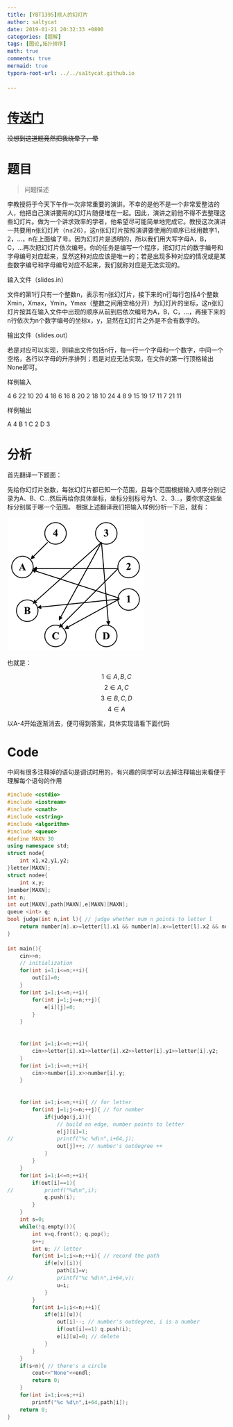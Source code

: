 ```yaml
---
title: [YBT1395]烦人的幻灯片
author: saltycat
date: 2019-01-21 20:32:33 +0800
categories: [题解]
tags: [图论,拓扑排序]
math: true
comments: true
mermaid: true
typora-root-url: ../../sa1tycat.github.io

---
```


# [传送门](ybt.ssoier.cn:8088/problem_show.php?pid=1395)
~~没想到这道题竟然把我绕晕了，晕~~

# 题目

>问题描述
>
李教授将于今天下午作一次非常重要的演讲。不幸的是他不是一个非常爱整洁的人，他把自己演讲要用的幻灯片随便堆在一起。因此，演讲之前他不得不去整理这些幻灯片。做为一个讲求效率的学者，他希望尽可能简单地完成它。教授这次演讲一共要用n张幻灯片（n≤26），这n张幻灯片按照演讲要使用的顺序已经用数字1，2，…，n在上面编了号。因为幻灯片是透明的，所以我们用大写字母A，B，C，…再次把幻灯片依次编号。你的任务是编写一个程序，把幻灯片的数字编号和字母编号对应起来，显然这种对应应该是唯一的；若是出现多种对应的情况或是某些数字编号和字母编号对应不起来，我们就称对应是无法实现的。
>
输入文件（slides.in）
>
文件的第1行只有一个整数n，表示有n张幻灯片，接下来的n行每行包括4个整数Xmin，Xmax，Ymin，Ymax（整数之间用空格分开）为幻灯片的坐标，这n张幻灯片按其在输入文件中出现的顺序从前到后依次编号为A，B，C，…，再接下来的n行依次为n个数字编号的坐标x，y，显然在幻灯片之外是不会有数字的。
>
输出文件（slides.out）
>
若是对应可以实现，则输出文件包括n行，每一行一个字母和一个数字，中间一个空格，各行以字母的升序排列；若是对应无法实现，在文件的第一行顶格输出None即可。
>
样例输入
>
4
6 22 10 20
4 18 6 16
8 20 2 18
10 24 4 8
9 15
19 17
11 7
21 11
>
样例输出
>
A 4
B 1
C 2
D 3


# 分析

首先翻译一下题面：

先给你幻灯片张数，每张幻灯片都已知一个范围，且每个范围根据输入顺序分别记录为A、B、C...然后再给你具体坐标，坐标分别标号为1、2、3...，要你求这些坐标分别属于哪一个范围。
根据上述翻译我们把输入样例分析一下后，就有：

![图示](/assets/blog_res/2022-01-01-template%20-%20%E5%89%AF%E6%9C%AC%20(11)%20(copy)%20(copy)%20(copy).assets/getImage.png)

也就是：

$$1 \in{} A,B,C$$
$$2 \in{} A,C$$
$$3 \in{} B,C,D$$
$$4 \in{} A$$

以A-4开始逐渐消去，便可得到答案，具体实现请看下面代码

# Code

中间有很多注释掉的语句是调试时用的，有兴趣的同学可以去掉注释输出来看便于理解每个语句的作用

```c++
#include <cstdio>
#include <iostream>
#include <cmath>
#include <cstring>
#include <algorithm>
#include <queue>
#define MAXN 30
using namespace std;
struct node{
    int x1,x2,y1,y2;
}letter[MAXN];
struct nodee{
    int x,y;
}number[MAXN];
int n;
int out[MAXN],path[MAXN],e[MAXN][MAXN];
queue <int> q;
bool judge(int n,int l){ // judge whether num n points to letter l
    return number[n].x>=letter[l].x1 && number[n].x<=letter[l].x2 && number[n].y>=letter[l].y1 && number[n].y<=letter[l].y2;
}

int main(){
    cin>>n;
    // initialization
    for(int i=1;i<=n;++i){
        out[i]=0;
    }
    for(int i=1;i<=n;++i){
        for(int j=1;j<=n;++j){
            e[i][j]=0;
        }
    }


    for(int i=1;i<=n;++i){
        cin>>letter[i].x1>>letter[i].x2>>letter[i].y1>>letter[i].y2;
    }
    for(int i=1;i<=n;++i){
        cin>>number[i].x>>number[i].y;
    }


    for(int i=1;i<=n;++i){ // for letter
        for(int j=1;j<=n;++j){ // for number
            if(judge(j,i)){
                // build an edge, number points to letter
                e[j][i]=1;
//              printf("%c %d\n",i+64,j);
                out[j]++; // number's outdegree ++
            }
        }
    }
    for(int i=1;i<=n;++i){
        if(out[i]==1){
//          printf("%d\n",i);
            q.push(i);
        }
    }
    int s=0;
    while(!q.empty()){
        int v=q.front(); q.pop();
        s++;
        int u; // letter
        for(int i=1;i<=n;++i){ // record the path
            if(e[v][i]){
                path[i]=v;
//              printf("%c %d\n",i+64,v);
                u=i;
            }
        }
        for(int i=1;i<=n;++i){
            if(e[i][u]){
                out[i]--; // number's outdegree, i is a number
                if(out[i]==1) q.push(i); 
                e[i][u]=0; // delete
            }
        }
    }
    if(s<n){ // there's a circle
        cout<<"None"<<endl;
        return 0;
    }
    for(int i=1;i<=s;++i)
        printf("%c %d\n",i+64,path[i]);
    return 0;
}
```